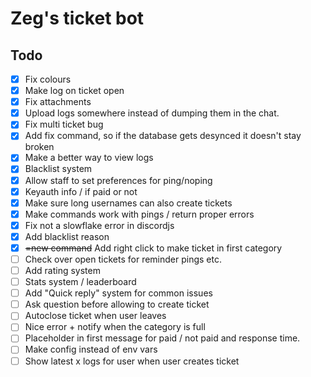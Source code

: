 # Zeg's ticket bot

## Todo

- [x] Fix colours
- [x] Make log on ticket open
- [x] Fix attachments
- [x] Upload logs somewhere instead of dumping them in the chat.
- [x] Fix multi ticket bug
- [x] Add fix command, so if the database gets desynced it doesn't stay broken
- [x] Make a better way to view logs
- [x] Blacklist system
- [x] Allow staff to set preferences for ping/noping
- [x] Keyauth info / if paid or not
- [x] Make sure long usernames can also create tickets
- [x] Make commands work with pings / return proper errors
- [x] Fix not a slowflake error in discordjs
- [x] Add blacklist reason
- [x] ~~=new command~~ Add right click to make ticket in first category
- [ ] Check over open tickets for reminder pings etc.
- [ ] Add rating system
- [ ] Stats system / leaderboard
- [ ] Add "Quick reply" system for common issues
- [ ] Ask question before allowing to create ticket
- [ ] Autoclose ticket when user leaves
- [ ] Nice error + notify when the category is full
- [ ] Placeholder in first message for paid / not paid and response time.
- [ ] Make config instead of env vars
- [ ] Show latest x logs for user when user creates ticket
